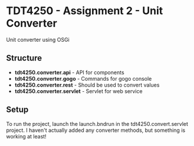 # TDT4250 - Assignment 2 - Unit Converter
Unit converter using OSGi

## Structure
* **tdt4250.converter.api** - API for components
* **tdt4250.converter.gogo** - Commands for gogo console
* **tdt4250.converter.rest** - Should be used to convert values
* **tdt4250.converter.servlet** - Servlet for web service 

## Setup
To run the project, launch the launch.bndrun in the tdt4250.convert.servlet project. I haven't actually added any converter methods, but something is working at least! 
